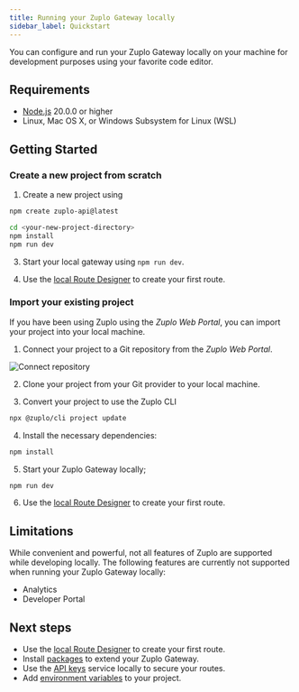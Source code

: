 ```yaml
---
title: Running your Zuplo Gateway locally
sidebar_label: Quickstart
---
```


You can configure and run your Zuplo Gateway locally on your machine for
development purposes using your favorite code editor.

## Requirements

- [Node.js](https://nodejs.org/en/download) 20.0.0 or higher
- Linux, Mac OS X, or Windows Subsystem for Linux (WSL)

## Getting Started

### Create a new project from scratch

1. Create a new project using

```bash
npm create zuplo-api@latest
```

```bash title="Expected output: "
cd <your-new-project-directory>
npm install
npm run dev
```

3. Start your local gateway using `npm run dev`.

4. Use the [local Route Designer](./local-development-routes-designer.md) to
   create your first route.

### Import your existing project

If you have been using Zuplo using the _Zuplo Web Portal_, you can import your
project into your local machine.

1. Connect your project to a Git repository from the _Zuplo Web Portal_.

![Connect repository](https://cdn.zuplo.com/assets/3bd6b736-20d7-4ac4-805c-d7fd810dea28.png)

2. Clone your project from your Git provider to your local machine.

3. Convert your project to use the Zuplo CLI

```bash
npx @zuplo/cli project update
```

4. Install the necessary dependencies:

```sh
npm install
```

5. Start your Zuplo Gateway locally;

```sh
npm run dev
```

6. Use the [local Route Designer](./local-development-routes-designer.md) to
   create your first route.

## Limitations

While convenient and powerful, not all features of Zuplo are supported while
developing locally. The following features are currently not supported when
running your Zuplo Gateway locally:

- Analytics
- Developer Portal

## Next steps

- Use the [local Route Designer](./local-development-routes-designer) to create
  your first route.
- Install [packages](/docs/articles/node-modules) to extend your Zuplo Gateway.
- Use the [API keys](./local-development-services) service locally to secure
  your routes.
- Add [environment variables](./local-development-env-variables) to your
  project.

